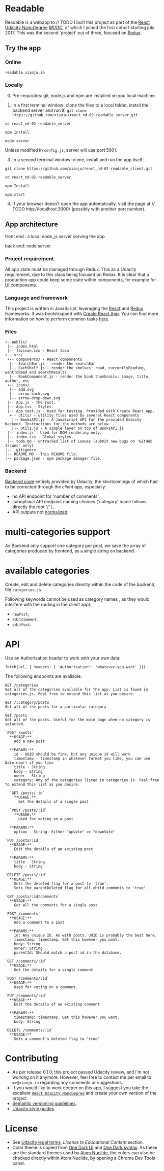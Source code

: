 # Readable

Readable is a webapp to
// TODO
I built this project as part of the [React Udacity NanoDegree](https://www.udacity.com/course/react-nanodegree--nd019) [_MOOC_](https://en.wikipedia.org/wiki/Massive_open_online_course), of which I joined the first cohort starting july 2017. This was the second 'project' out of three, focused on [Redux](http://redux.js.org/).

## Try the app

### Online
`readable.xiaoju.io`

### Locally
0. Pre-requisites: git, node.js and npm are installed on you local machine.

2. In a first terminal window: clone the files to a local folder, install the backend server and run it:
  `git clone https://github.com/xiaoju/react_nd-02-readable_server.git`

  `cd react_nd-02-readable_server`

  `npm Install`

  `node server`

  Unless modified in `config.js`, server will use port 5001.

3. In a second terminal window: clone, install and run the app itself:

  `git clone https://github.com/xiaoju/react_nd-02-readable_client.git`

  `cd react_nd-02-readable_server`

  `npm Install`

  `npm start`

4. If your browser doesn't open the app automatically, visit the page at
// TODO
http://localhost:3000/ (possibly with another port number).  

## App architecture

front end : a local node_js server serving the app

back end: node server

### Project requirement
All app state must be managed through Redux. This as a Udacity requirement, due to this class being focused on Redux. It is clear that a production app could keep some state within components, for example for UI components.

### Language and framework
This project is written in JavaScript, leveraging the [React](https://facebook.github.io/react/) and [Redux](http://redux.js.org/) frameworks.
It was bootstrapped with [Create React App](https://github.com/facebookincubator/create-react-app). You can find more information on how to perform common tasks [here](https://github.com/facebookincubator/create-react-app/blob/master/packages/react-scripts/template/README.md).

### Files
```
+--public/    
 |-- index.html
 |-- favicon.ico - React Icon
+-- src/
 +-- components/ - React components
  |-- SearchBar.js - render the searchBar
  |-- EachShelf.js - render the shelves: read, currentlyReading, wantToRead and searchResults
  |-- BookComponent.js - render the book thumbnails: image, title, author, etc
 +-- icons/
  |-- add.svg
  |-- arrow-back.svg
  |-- arrow-drop-down.svg
 |-- App.js - The root.
 |-- App.css - Styles.
 |-- App.test.js - Used for testing. Provided with Create React App.
  +-- utils/ - utility files used by several React components
   |-- BooksAPI.js - A JavaScript API for the provided Udacity backend. Instructions for the methods are below.
   |-- Utils.js - A simple layer on top of BooksAPI.js
 |-- index.js - Used for DOM rendering only.
 |-- index.css - Global styles.
 |-- todo.md - untracked list of issues (submit new bugs on 'GitHub Issues' only)
|-- .gitignore
|-- README.MD - This README file.
|-- package.json - npm package manager file.
```

### Backend

[Backend code](https://github.com/udacity/reactnd-project-readable-starter) entirely provided by Udacity, the shortcomings of which had to be corrected through the _client_ app, especially:
- no API endpoint for 'number of comments',
- suboptimal API endpoint naming choices ('category' name follows directly the root '/' ),
- API outputs not [normalized](http://redux.js.org/docs/recipes/reducers/NormalizingStateShape.html).

# multi-categories support
As Backend only support one category per post, we save the array of categories produced by frontend, as a single string on backend. 

# available categories

Create, edit and delete categories directly within the code of the backend, file `categories.js`.

Following keywords cannot be used as category names , as they would interfere with the routing in the client app):
- `newPost`,
- `editComment`,
- `editPost`.

# API

Use an Authorization header to work with your own data:

`fetch(url, { headers: { 'Authorization': 'whatever-you-want' }})`

The following endpoints are available:  

    GET /categories
    Get all of the categories available for the app. List is found in categories.js. Feel free to extend this list as you desire.    

    GET /:category/posts
    Get all of the posts for a particular category   

    GET /posts
    Get all of the posts. Useful for the main page when no category is selected.  

    `POST /posts`  
      **USAGE:**  
        Add a new post  

      **PARAMS:**   
        id - UUID should be fine, but any unique id will work  
        timestamp - timestamp in whatever format you like, you can use Date.now() if you like  
        title - String  
        body - String  
        owner - String  
        category: Any of the categories listed in categories.js. Feel free to extend this list as you desire.  

      `GET /posts/:id`  
        **USAGE:**  
          Get the details of a single post

      `POST /posts/:id`  
        **USAGE:**  
          Used for voting on a post  

      **PARAMS:**  
        option - String: Either "upVote" or "downVote"  

    `PUT /posts/:id`  
      **USAGE:**  
        Edit the details of an existing post  

      **PARAMS:**  
        title - String  
        body - String  

    `DELETE /posts/:id`  
      **USAGE:**  
        Sets the deleted flag for a post to 'true'.   
        Sets the parentDeleted flag for all child comments to 'true'.  

    `GET /posts/:id/comments`  
      **USAGE:**  
        Get all the comments for a single post  

    `POST /comments`  
      **USAGE:**  
        Add a comment to a post  

      **PARAMS:**  
        id: Any unique ID. As with posts, UUID is probably the best here.  
        timestamp: timestamp. Get this however you want.  
        body: String  
        owner: String  
        parentId: Should match a post id in the database.  

    `GET /comments/:id`  
      **USAGE:**  
        Get the details for a single comment  

    `POST /comments/:id`  
      **USAGE:**  
        Used for voting on a comment.  

    `PUT /comments/:id`  
      **USAGE:**  
        Edit the details of an existing comment  

      **PARAMS:**  
        timestamp: timestamp. Get this however you want.  
        body: String  

    `DELETE /comments/:id`  
      **USAGE:**  
        Sets a comment's deleted flag to 'true'


# Contributing
  - As per release 0.1.0, this project passed Udacity review, and I'm not working on it anymore. However, feel free to contact me per email to `me@xiaoju.io` regarding any comments or suggestions.
  - If you would like to work deeper on this app, I suggest you take the excellent [`React Udacity NanoDegree`](https://www.udacity.com/course/react-nanodegree--nd019) and create your own version of the project.
  - [Semantic versioning guidelines](http://semver.org/).
  - [Udacity style guides](https://udacity.github.io/git-styleguide/).

# License
  - See [Udacity legal terms](https://www.udacity.com/legal), _License to Educational Content_ section.
  - Color theme is copied from [One Dark UI](https://github.com/atom/one-dark-ui) and [One Dark syntax](https://github.com/atom/one-dark-syntax). As these are the standard themes used by [Atom Nuclide](https://nuclide.io/), the colors can also be checked directly within Atom Nuclide, by opening a Chrome Dev Tools panel.
